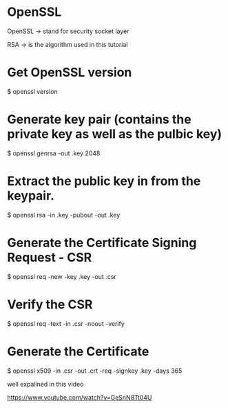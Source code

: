 # OpenSSL

OpenSSL -> stand for security socket layer
 
RSA -> is  the algorithm used in this tutorial


# Get OpenSSL version
$ openssl  version

# Generate key pair (contains the private key as well as the pulbic key)
$ openssl  genrsa -out <key-pair-filename>.key 2048

# Extract the public key in from the keypair.
$ openssl  rsa   -in <key-pair-filename>.key -pubout -out <public-key-filename>.key

# Generate the Certificate Signing Request - CSR
$ openssl req -new -key <key-pair-filename>.key  -out <Certificate-Signing-Request-filename>.csr


# Verify the CSR
$ openssl req -text -in <Certificate-Signing-Request-filename>.csr  -noout -verify

# Generate the Certificate
$ openssl x509  -in <Certificate-Signing-Request-filename>.csr -out <Certificate-filename>.crt -req -signkey <key-pair-filename>.key -days 365




well expalined in this video

https://www.youtube.com/watch?v=GeSnN8Tt04U
